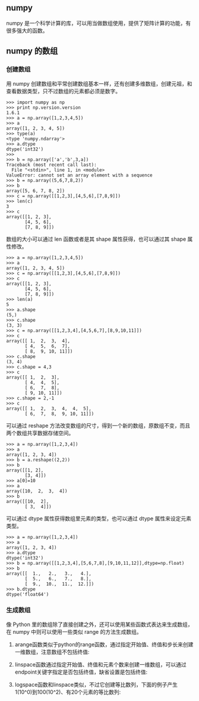 ## numpy

numpy 是一个科学计算的库，可以用当做数组使用，提供了矩阵计算的功能，有很多强大的函数。

## numpy 的数组

### 创建数组

用 numpy 创建数组和平常创建数组基本一样，还有创建多维数组，创建元祖，和查看数据类型，只不过数组的元素都必须是数字。

```
>>> import numpy as np
>>> print np.version.version
1.6.1
>>> a = np.array([1,2,3,4,5])
>>> a
array([1, 2, 3, 4, 5])
>>> type(a)
<type 'numpy.ndarray'>
>>> a.dtype
dtype('int32')
>>>
>>> b = np.array(['a','b',3,a])
Traceback (most recent call last):
  File "<stdin>", line 1, in <module>
ValueError: cannot set an array element with a sequence
>>> b = np.array((5,6,7,8,2))
>>> b
array([5, 6, 7, 8, 2])
>>> c = np.array([[1,2,3],[4,5,6],[7,8,9]])
>>> len(c)
3
>>> c
array([[1, 2, 3],
       [4, 5, 6],
       [7, 8, 9]])
```

数组的大小可以通过 len 函数或者是其 shape 属性获得，也可以通过其 shape 属性修改。

```
>>> a = np.array([1,2,3,4,5])
>>> a
array([1, 2, 3, 4, 5])
>>> c = np.array([[1,2,3],[4,5,6],[7,8,9]])
>>> c
array([[1, 2, 3],
       [4, 5, 6],
       [7, 8, 9]])
>>> len(a)
5
>>> a.shape
(5,)
>>> c.shape
(3, 3)
>>> c = np.array([[1,2,3,4],[4,5,6,7],[8,9,10,11]])
>>> c
array([[ 1,  2,  3,  4],
       [ 4,  5,  6,  7],
       [ 8,  9, 10, 11]])
>>> c.shape
(3, 4)
>>> c.shape = 4,3
>>> c
array([[ 1,  2,  3],
       [ 4,  4,  5],
       [ 6,  7,  8],
       [ 9, 10, 11]])
>>> c.shape = 2,-1
>>> c
array([[ 1,  2,  3,  4,  4,  5],
       [ 6,  7,  8,  9, 10, 11]])
```

可以通过 reshape 方法改变数组的尺寸，得到一个新的数组，原数组不变，而且两个数组共享数据存储空间。

```
>>> a = np.array([1,2,3,4])
>>> a
array([1, 2, 3, 4])
>>> b = a.reshape((2,2))
>>> b
array([[1, 2],
       [3, 4]])
>>> a[0]=10
>>> a
array([10,  2,  3,  4])
>>> b
array([[10,  2],
       [ 3,  4]])
```

可以通过 dtype 属性获得数组里元素的类型，也可以通过 dtype 属性来设定元素类型。

```
>>> a = np.array([1,2,3,4])
>>> a
array([1, 2, 3, 4])
>>> a.dtype
dtype('int32')
>>> b = np.array([[1,2,3,4],[5,6,7,8],[9,10,11,12]],dtype=np.float)
>>> b
array([[  1.,   2.,   3.,   4.],
       [  5.,   6.,   7.,   8.],
       [  9.,  10.,  11.,  12.]])
>>> b.dtype
dtype('float64')
```

### 生成数组

像 Python 里的数组除了直接创建之外，还可以使用某些函数式表达来生成数组，在 numpy 中则可以使用一些类似 range 的方法生成数组。

1. arange函数类似于python的range函数，通过指定开始值、终值和步长来创建一维数组，注意数组不包括终值:

2. linspace函数通过指定开始值、终值和元素个数来创建一维数组，可以通过endpoint关键字指定是否包括终值，缺省设置是包括终值:

3. logspace函数和linspace类似，不过它创建等比数列，下面的例子产生1(10^0)到100(10^2)、有20个元素的等比数列:



